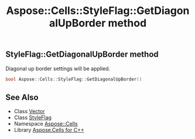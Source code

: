 ﻿---
title: Aspose::Cells::StyleFlag::GetDiagonalUpBorder method
linktitle: GetDiagonalUpBorder
second_title: Aspose.Cells for C++ API Reference
description: 'Aspose::Cells::StyleFlag::GetDiagonalUpBorder method. Diagonal up border settings will be applied in C++.'
type: docs
weight: 2000
url: /cpp/aspose.cells/styleflag/getdiagonalupborder/
---
## StyleFlag::GetDiagonalUpBorder method


Diagonal up border settings will be applied.

```cpp
bool Aspose::Cells::StyleFlag::GetDiagonalUpBorder()
```

## See Also

* Class [Vector](../../vector/)
* Class [StyleFlag](../)
* Namespace [Aspose::Cells](../../)
* Library [Aspose.Cells for C++](../../../)
